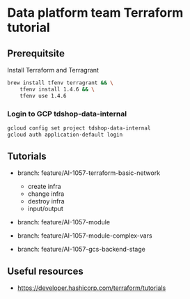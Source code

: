 # Data platform team Terraform tutorial

## Prerequitsite

Install Terraform and Terragrant

```bash
brew install tfenv terragrant && \
    tfenv install 1.4.6 && \
    tfenv use 1.4.6
```

### Login to GCP tdshop-data-internal

```bash
gcloud config set project tdshop-data-internal
gcloud auth application-default login
```

## Tutorials
- branch: feature/AI-1057-terraform-basic-network
    - create infra
    - change infra
    - destroy infra
    - input/output

- branch: feature/AI-1057-module

- branch: feature/AI-1057-module-complex-vars

- branch: feature/AI-1057-gcs-backend-stage

## Useful resources

- https://developer.hashicorp.com/terraform/tutorials
